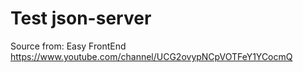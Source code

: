 # Test json-server
Source from: Easy FrontEnd https://www.youtube.com/channel/UCG2ovypNCpVOTFeY1YCocmQ